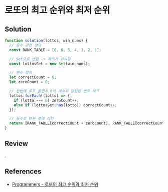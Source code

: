 # 로또의 최고 순위와 최저 순위

## Solution

```js
function solution(lottos, win_nums) {
  // 등수 관련 정의
  const RANK_TABLE = [6, 6, 5, 4, 3, 2, 1];

  // Set으로 변환 -> 체크가 쉬워짐
  const lottosSet = new Set(win_nums);

  // 변수 정의
  let correctCount = 0;
  let zeroCount = 0;

  // 한번에 루프 돌면서 0의 개수와 당첨된 번호 체크
  lottos.forEach((lotto) => {
    if (lotto === 0) zeroCount++;
    else if (lottosSet.has(lotto)) correctCount++;
  });

  // 등수로 변환 후에 리턴
  return [RANK_TABLE[correctCount + zeroCount], RANK_TABLE[correctCount]];
}
```

## Review

.

## References

- [Programmers - 로또의 최고 순위와 최저 순위](https://school.programmers.co.kr/learn/courses/30/lessons/77484)
